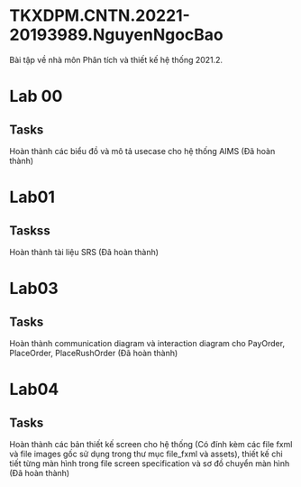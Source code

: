 # TKXDPM.CNTN.20221-20193989.NguyenNgocBao
Bài tập về nhà môn Phân tích và thiết kế hệ thống 2021.2.

# Lab 00
## Tasks
Hoàn thành các biểu đồ và mô tả usecase cho hệ thống AIMS (Đã hoàn thành)

# Lab01
## Taskss
Hoàn thành tài liệu SRS (Đã hoàn thành)

# Lab03
## Tasks
Hoàn thành communication diagram và interaction diagram cho PayOrder, PlaceOrder, PlaceRushOrder (Đã hoàn thành)

# Lab04
## Tasks
Hoàn thành các bản thiết kế screen cho hệ thống (Có đính kèm các file fxml và file images gốc sử dụng trong thư mục file_fxml và assets), thiết kế chi tiết từng màn hình trong file screen specification và sơ đồ chuyển màn hình (Đã hoàn thành)